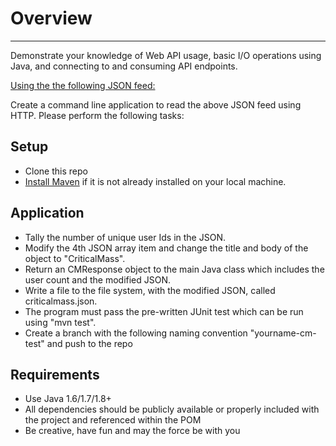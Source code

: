 # Overview
-----------------------------------------------------------------------------------------------------------------------------------
Demonstrate your knowledge of Web API usage, basic I/O operations using Java, and connecting to and consuming API endpoints.

[Using the the following JSON feed:](http://jsonplaceholder.typicode.com/posts)

Create a command line application to read the above JSON feed using HTTP. Please perform the following tasks:

## Setup
- Clone this repo
- [Install Maven](https://maven.apache.org/index.html) if it is not already installed on your local machine. 

## Application
- Tally the number of unique user Ids in the JSON.
- Modify the 4th JSON array item and change the title and body of the object to "CriticalMass". 
- Return an CMResponse object to the main Java class which includes the user count and the modified JSON.
- Write a file to the file system, with the modified JSON, called criticalmass.json.
- The program must pass the pre-written JUnit test which can be run using "mvn test".
- Create a branch with the following naming convention "yourname-cm-test" and push to the repo

## Requirements
- Use Java 1.6/1.7/1.8+
- All dependencies should be publicly available or properly included with the project and referenced within the POM
- Be creative, have fun and may the force be with you

